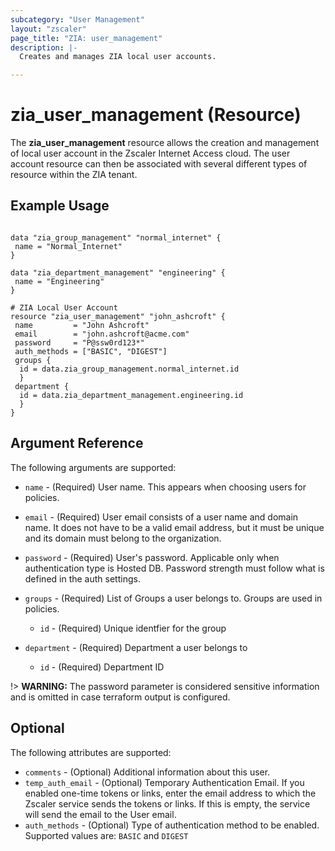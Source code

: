 ```yaml
---
subcategory: "User Management"
layout: "zscaler"
page_title: "ZIA: user_management"
description: |-
  Creates and manages ZIA local user accounts.

---
```

# zia_user_management (Resource)

The **zia_user_management** resource allows the creation and management of local user account in the Zscaler Internet Access cloud. The user account resource can then be associated with several different types of resource within the ZIA tenant.

## Example Usage

```hcl

data "zia_group_management" "normal_internet" {
 name = "Normal_Internet"
}

data "zia_department_management" "engineering" {
 name = "Engineering"
}

# ZIA Local User Account
resource "zia_user_management" "john_ashcroft" {
 name         = "John Ashcroft"
 email        = "john.ashcroft@acme.com"
 password     = "P@ssw0rd123*"
 auth_methods = ["BASIC", "DIGEST"]
 groups {
  id = data.zia_group_management.normal_internet.id
  }
 department {
  id = data.zia_department_management.engineering.id
  }
}
```

## Argument Reference

The following arguments are supported:

* `name` - (Required) User name. This appears when choosing users for policies.
* `email` - (Required) User email consists of a user name and domain name. It does not have to be a valid email address, but it must be unique and its domain must belong to the organization.
* `password` - (Required) User's password. Applicable only when authentication type is Hosted DB. Password strength must follow what is defined in the auth settings.

* `groups` - (Required) List of Groups a user belongs to. Groups are used in policies.
  * `id` - (Required) Unique identfier for the group

* `department` - (Required) Department a user belongs to
  * `id` - (Required) Department ID

!> **WARNING:** The password parameter is considered sensitive information and is omitted in case terraform output is configured.

## Optional

The following attributes are supported:

* `comments` - (Optional) Additional information about this user.
* `temp_auth_email` - (Optional) Temporary Authentication Email. If you enabled one-time tokens or links, enter the email address to which the Zscaler service sends the tokens or links. If this is empty, the service will send the email to the User email.
* `auth_methods` - (Optional) Type of authentication method to be enabled. Supported values are: ``BASIC`` and ``DIGEST``
